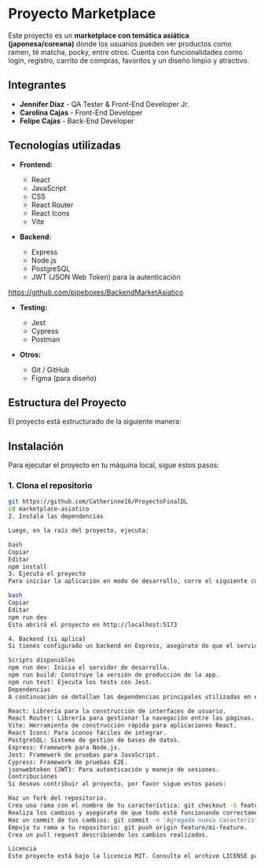 # Proyecto Marketplace 

Este proyecto es un **marketplace con temática asiática (japonesa/coreana)** donde los usuarios pueden ver productos como ramen, té matcha, pocky, entre otros. Cuenta con funcionalidades como login, registro, carrito de compras, favoritos y un diseño limpio y atractivo.

## Integrantes

- **Jennifer Díaz** - QA Tester & Front-End Developer Jr.
- **Carolina Cajas** - Front-End Developer
- **Felipe Cajas** - Back-End Developer

## Tecnologías utilizadas

- **Frontend:**
  - React
  - JavaScript
  - CSS
  - React Router
  - React Icons
  - Vite

- **Backend:**
  - Express
  - Node.js
  - PostgreSQL
  - JWT (JSON Web Token) para la autenticación

https://github.com/pipeboxes/BackendMarketAsiatico

- **Testing:**
  - Jest
  - Cypress
  - Postman

- **Otros:**
  - Git / GitHub
  - Figma (para diseño)

## Estructura del Proyecto

El proyecto está estructurado de la siguiente manera:




## Instalación

Para ejecutar el proyecto en tu máquina local, sigue estos pasos:

### 1. Clona el repositorio

```bash
git https://github.com/Catherinne16/ProyectoFinalDL
cd marketplace-asiatico
2. Instala las dependencias

Luego, en la raíz del proyecto, ejecuta:

bash
Copiar
Editar
npm install
3. Ejecuta el proyecto
Para iniciar la aplicación en modo de desarrollo, corre el siguiente comando:

bash
Copiar
Editar
npm run dev
Esto abrirá el proyecto en http://localhost:5173

4. Backend (si aplica)
Si tienes configurado un backend en Express, asegúrate de que el servidor esté corriendo en el puerto adecuado.

Scripts disponibles
npm run dev: Inicia el servidor de desarrollo.
npm run build: Construye la versión de producción de la app.
npm run test: Ejecuta los tests con Jest.
Dependencias
A continuación se detallan las dependencias principales utilizadas en el proyecto:

React: Librería para la construcción de interfaces de usuario.
React Router: Librería para gestionar la navegación entre las páginas.
Vite: Herramienta de construcción rápida para aplicaciones React.
React Icons: Para iconos fáciles de integrar.
PostgreSQL: Sistema de gestión de bases de datos.
Express: Framework para Node.js.
Jest: Framework de pruebas para JavaScript.
Cypress: Framework de pruebas E2E.
jsonwebtoken (JWT): Para autenticación y manejo de sesiones.
Contribuciones
Si deseas contribuir al proyecto, por favor sigue estos pasos:

Haz un fork del repositorio.
Crea una rama con el nombre de tu característica: git checkout -b feature/mi-feature.
Realiza los cambios y asegúrate de que todo esté funcionando correctamente.
Haz un commit de tus cambios: git commit -m 'Agregada nueva característica'.
Empuja tu rama a tu repositorio: git push origin feature/mi-feature.
Crea un pull request describiendo los cambios realizados.

Licencia
Este proyecto está bajo la licencia MIT. Consulta el archivo LICENSE para más detalles.
